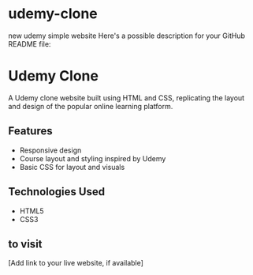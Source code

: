# udemy-clone
new udemy simple website
Here's a possible description for your GitHub README file:

# Udemy Clone

A Udemy clone website built using HTML and CSS, replicating the layout and design of the popular online learning platform.

## Features
- Responsive design
- Course layout and styling inspired by Udemy
- Basic CSS for layout and visuals

## Technologies Used
- HTML5
- CSS3

## to visit
[Add link to your live website, if available]



